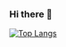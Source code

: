 ### Hi there 👋

[![Top Langs](https://github-readme-stats.vercel.app/api/top-langs/?username=victormasson&layout=compact&theme=tokyonight)](https://github.com/victormasson/github-readme-stats)
